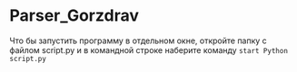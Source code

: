 # Parser_Gorzdrav
Что бы запустить программу в отдельном окне, откройте папку с файлом 
script.py и в командной  строке наберите команду `start Python script.py` 